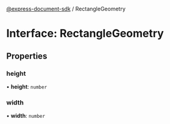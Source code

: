 [@express-document-sdk](../overview.md) / RectangleGeometry

# Interface: RectangleGeometry

## Properties

### height

• **height**: `number`

<HorizontalLine />

### width

• **width**: `number`

